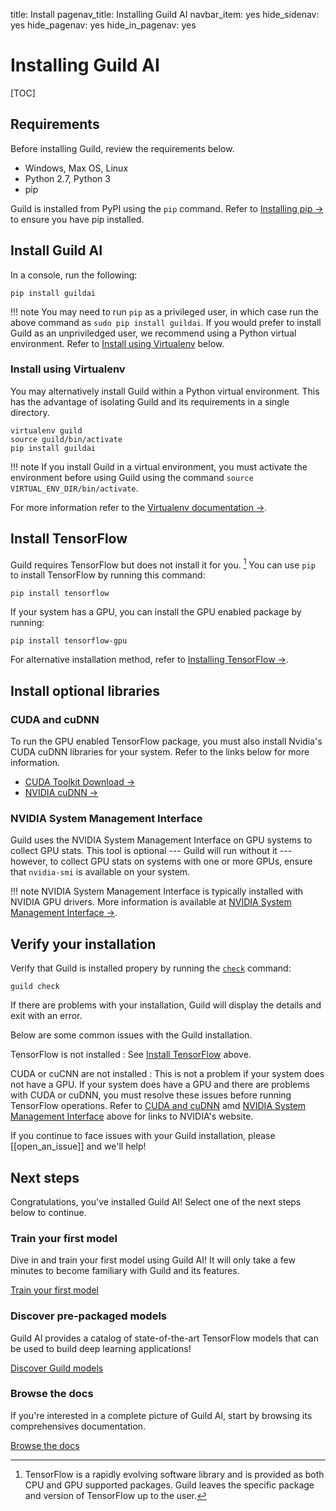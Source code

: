 title: Install
pagenav_title: Installing Guild AI
navbar_item: yes
hide_sidenav: yes
hide_pagenav: yes
hide_in_pagenav: yes

# Installing Guild AI

[TOC]

## Requirements

Before installing Guild, review the requirements below.

- Windows, Max OS, Linux
- Python 2.7, Python 3
- pip

Guild is installed from PyPI using the `pip` command. Refer to
[Installing pip ->](https://pip.pypa.io/en/stable/installing/) to
ensure you have pip installed.

## Install Guild AI

In a console, run the following:

``` shell
pip install guildai
```

!!! note
    You may need to run `pip` as a privileged user, in which case
    run the above command as `sudo pip install guildai`. If you
    would prefer to install Guild as an unpriviledged user, we
    recommend using a Python virtual environment. Refer to
    [Install using Virtualenv](#install-using-virtualenv) below.

### Install using Virtualenv

You may alternatively install Guild within a Python virtual
environment. This has the advantage of isolating Guild and its
requirements in a single directory.

``` shell
virtualenv guild
source guild/bin/activate
pip install guildai
```

!!! note
    If you install Guild in a virtual environment, you must activate the
    environment before using Guild using the command `source
    VIRTUAL_ENV_DIR/bin/activate`.

For more information refer to the [Virtualenv documentation
->](https://virtualenv.pypa.io/en/stable/).

## Install TensorFlow

Guild requires TensorFlow but does not install it for
you. [^tf-install] You can use `pip` to install TensorFlow by running
this command:

[^tf-install]:
    TensorFlow is a rapidly evolving software library and is provided as
    both CPU and GPU supported packages. Guild leaves the specific package
    and version of TensorFlow up to the user.

``` shell
pip install tensorflow
```

If your system has a GPU, you can install the GPU enabled package by
running:

``` shell
pip install tensorflow-gpu
```

For alternative installation method, refer to [Installing TensorFlow
->](https://www.tensorflow.org/install/).

## Install optional libraries

### CUDA and cuDNN

To run the GPU enabled TensorFlow package, you must also install
Nvidia's CUDA cuDNN libraries for your system. Refer to the links
below for more information.

- [CUDA Toolkit Download ->](https://developer.nvidia.com/cuda-downloads)
- [NVIDIA cuDNN ->](https://developer.nvidia.com/cudnn)

### NVIDIA System Management Interface

Guild uses the NVIDIA System Management Interface on GPU systems to
collect GPU stats. This tool is optional --- Guild will run without it
--- however, to collect GPU stats on systems with one or more GPUs,
ensure that `nvidia-smi` is available on your system.

!!! note
    NVIDIA System Management Interface is typically installed with NVIDIA
    GPU drivers. More information is available at [NVIDIA System
    Management Interface ->](https://developer.nvidia.com/nvidia-system-management-interface).

## Verify your installation

Verify that Guild is installed propery by running the
[`check`](docs/commands/check) command:

``` shell
guild check
```

If there are problems with your installation, Guild will display the
details and exit with an error.

Below are some common issues with the Guild installation.

TensorFlow is not installed
: See [Install TensorFlow](#install-tensorflow) above.

CUDA or cuCNN are not installed
: This is not a problem if your system does not have a GPU. If your
  system does have a GPU and there are problems with CUDA or cuDNN,
  you must resolve these issues before running TensorFlow
  operations. Refer to [CUDA and cuDNN](#cuda-and-cudnn) amd [NVIDIA
  System Management Interface](#nvidia-system-management-interface)
  above for links to NVIDIA's website.

If you continue to face issues with your Guild installation, please
[[open_an_issue]] and we'll help!

## Next steps

Congratulations, you've installed Guild AI! Select one of the next
steps below to continue.

<div class="row">
<div class="col-md-4">
<div class="promo left">
<h3>Train your first model</h3>
<p>

Dive in and train your first model using Guild AI! It will only take a
few minutes to become familiary with Guild and its features.

</p>
<a class="btn btn-default btn-outline" href="#">Train your first model</a>
</div>
</div>

<div class="col-md-4">
<div class="promo left">
<h3>Discover pre-packaged models</h3>
<p>

Guild AI provides a catalog of state-of-the-art TensorFlow models that
can be used to build deep learning applications!

</p>
<a class="btn btn-default btn-outline" href="#">Discover Guild models</a>
</div>
</div>

<div class="col-md-4">
<div class="promo left">
<h3>Browse the docs</h3>
<p>

If you're interested in a complete picture of Guild AI, start by
browsing its comprehensives documentation.

</p>
<a class="btn btn-default btn-outline" href="#">Browse the docs</a>
</div>
</div>
</div>
